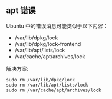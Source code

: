 ## apt 错误

Ubuntu 中的错误消息可能类似于以下内容：

* /var/lib/dpkg/lock
* /var/lib/dpkg/lock-frontend
* /var/lib/apt/lists/lock
* /var/cache/apt/archives/lock

解决方案: 
```
sudo rm /var/lib/dpkg/lock
sudo rm /var/lib/apt/lists/lock
sudo rm /var/cache/apt/archives/lock
```